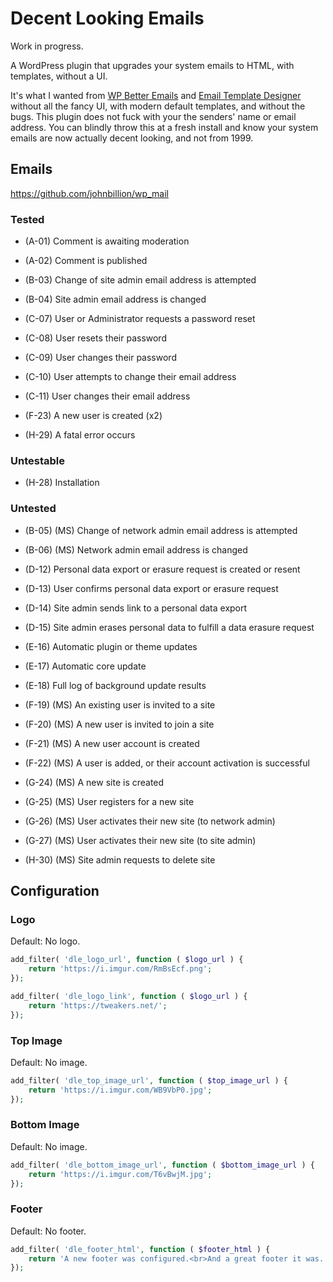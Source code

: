 # Decent Looking Emails

Work in progress.

A WordPress plugin that upgrades your system emails to HTML, with templates, without a UI.

It's what I wanted from [WP Better Emails](https://wordpress.org/plugins/wp-better-emails/) and [Email Template Designer](https://wordpress.org/plugins/wp-html-mail/) without all the fancy UI, with modern default templates, and without the bugs. This plugin does not fuck with your the senders' name or email address. You can blindly throw this at a fresh install and know your system emails are now actually decent looking, and not from 1999.

## Emails

https://github.com/johnbillion/wp_mail

### Tested

- (A-01) Comment is awaiting moderation
- (A-02) Comment is published

- (B-03) Change of site admin email address is attempted
- (B-04) Site admin email address is changed

- (C-07) User or Administrator requests a password reset
- (C-08) User resets their password
- (C-09) User changes their password
- (C-10) User attempts to change their email address
- (C-11) User changes their email address

- (F-23) A new user is created (x2)

- (H-29) A fatal error occurs

### Untestable

- (H-28) Installation

### Untested

- (B-05) (MS) Change of network admin email address is attempted
- (B-06) (MS) Network admin email address is changed

- (D-12) Personal data export or erasure request is created or resent
- (D-13) User confirms personal data export or erasure request
- (D-14) Site admin sends link to a personal data export
- (D-15) Site admin erases personal data to fulfill a data erasure request

- (E-16) Automatic plugin or theme updates
- (E-17) Automatic core update
- (E-18) Full log of background update results

- (F-19) (MS) An existing user is invited to a site
- (F-20) (MS) A new user is invited to join a site
- (F-21) (MS) A new user account is created
- (F-22) (MS) A user is added, or their account activation is successful

- (G-24) (MS) A new site is created
- (G-25) (MS) User registers for a new site
- (G-26) (MS) User activates their new site (to network admin)
- (G-27) (MS) User activates their new site (to site admin)

- (H-30) (MS) Site admin requests to delete site

## Configuration

### Logo

Default: No logo.

```php
add_filter( 'dle_logo_url', function ( $logo_url ) {
    return 'https://i.imgur.com/RmBsEcf.png';
});
```

```php
add_filter( 'dle_logo_link', function ( $logo_url ) {
    return 'https://tweakers.net/';
});
```

### Top Image

Default: No image.

```php
add_filter( 'dle_top_image_url', function ( $top_image_url ) {
    return 'https://i.imgur.com/WB9VbP0.jpg';
});
```

### Bottom Image

Default: No image.

```php
add_filter( 'dle_bottom_image_url', function ( $bottom_image_url ) {
    return 'https://i.imgur.com/T6vBwjM.jpg';
});
```

### Footer

Default: No footer.

```php
add_filter( 'dle_footer_html', function ( $footer_html ) {
    return 'A new footer was configured.<br>And a great footer it was.';
});
```

